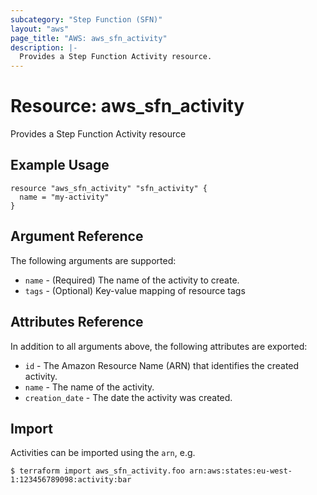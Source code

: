 ```yaml
---
subcategory: "Step Function (SFN)"
layout: "aws"
page_title: "AWS: aws_sfn_activity"
description: |-
  Provides a Step Function Activity resource.
---
```


# Resource: aws_sfn_activity

Provides a Step Function Activity resource

## Example Usage

```hcl
resource "aws_sfn_activity" "sfn_activity" {
  name = "my-activity"
}
```

## Argument Reference

The following arguments are supported:

* `name` - (Required) The name of the activity to create.
* `tags` - (Optional) Key-value mapping of resource tags

## Attributes Reference

In addition to all arguments above, the following attributes are exported:

* `id` - The Amazon Resource Name (ARN) that identifies the created activity.
* `name` - The name of the activity.
* `creation_date` - The date the activity was created.

## Import

Activities can be imported using the `arn`, e.g.

```
$ terraform import aws_sfn_activity.foo arn:aws:states:eu-west-1:123456789098:activity:bar
```
